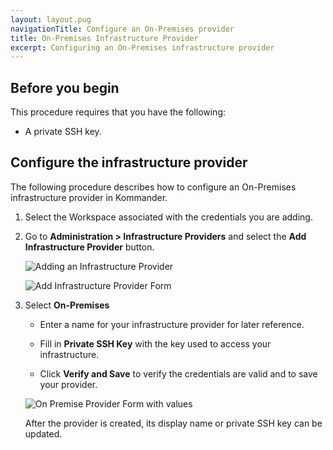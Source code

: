 ```yaml
---
layout: layout.pug
navigationTitle: Configure an On-Premises provider
title: On-Premises Infrastructure Provider
excerpt: Configuring an On-Premises infrastructure provider
---
```


## Before you begin

This procedure requires that you have the following:

- A private SSH key.

## Configure the infrastructure provider

The following procedure describes how to configure an On-Premises infrastructure provider in Kommander.

1. Select the Workspace associated with the credentials you are adding.

1. Go to **Administration > Infrastructure Providers** and select the **Add Infrastructure Provider** button.

    ![Adding an Infrastructure Provider](/ksphere/kommander/1.1/img/empty-infrastructure-providers.png)

    ![Add Infrastructure Provider Form](/ksphere/kommander/1.1/img/add-infrastructure-provider.png)

1. Select **On-Premises**

    - Enter a name for your infrastructure provider for later reference.
  
    - Fill in **Private SSH Key** with the key used to access your infrastructure.

    - Click **Verify and Save** to verify the credentials are valid and to save your provider.

    ![On Premise Provider Form with values](/ksphere/kommander/1.1/img/On-prem-provider-with-values.png)

    After the provider is created, its display name or private SSH key can be updated.
